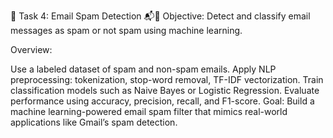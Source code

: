 📌 Task 4: Email Spam Detection 📬🚫
Objective:
Detect and classify email messages as spam or not spam using machine learning.

Overview:

Use a labeled dataset of spam and non-spam emails.
Apply NLP preprocessing: tokenization, stop-word removal, TF-IDF vectorization.
Train classification models such as Naive Bayes or Logistic Regression.
Evaluate performance using accuracy, precision, recall, and F1-score.
Goal:
Build a machine learning-powered email spam filter that mimics real-world applications like Gmail’s spam detection.
